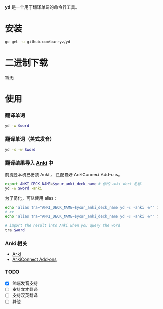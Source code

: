 **yd** 是一个用于翻译单词的命令行工具。

# 安装
```bash
go get -u github.com/barryz/yd
```

# 二进制下载

暂无

# 使用

### 翻译单词

```sh
yd -w $word
```

### 翻译单词（美式发音）

```sh
yd -s -w $word
```

### 翻译结果导入 [Anki](https://apps.ankiweb.net/) 中

前提是本机已安装 Anki ， 且配置好 AnkiConnect Add-ons。

```bash
export ANKI_DECK_NAME=$your_anki_deck_name # 你的 anki deck 名称
yd -w $word -anki
```

为了简化，可以使用 alias :

```bash
echo 'alias tra="ANKI_DECK_NAME=$your_anki_deck_name yd -s -anki -w"' >> ~/.zshrc
# or
echo 'alias tra="ANKI_DECK_NAME=$your_anki_deck_name yd -s -anki -w"' >> ~/.bashrc

# import the result into Anki when you query the word
tra $word
```

### Anki 相关

- [Anki](https://apps.ankiweb.net/)
- [AnkiConnect Add-ons](https://ankiweb.net/shared/info/2055492159)

### TODO

- [x] 终端发音支持
- [ ] 支持文本翻译
- [ ] 支持汉英翻译
- [ ] 其他
